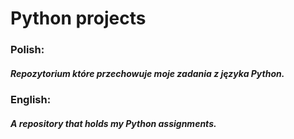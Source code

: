 # Python projects

### Polish:
##### Repozytorium które przechowuje moje zadania z języka Python.

### English:
##### A repository that holds my Python assignments.
